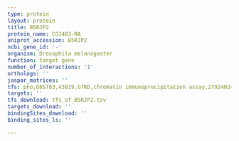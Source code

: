 ```yaml
---
type: protein
layout: protein
title: B5RJP2
protein_name: CG3483-RA
uniprot_accession: B5RJP2
ncbi_gene_id: '-'
organism: Drosophila melanogaster
function: target gene
number_of_interactions: '1'
orthologs: ''
jaspar_matrices: ''
tfs: pho,Q8ST83,43819,GTRD,chromatin immunoprecipitation assay,27924024%5Buid%5D,No
targets: ''
tfs_download: tfs_of_B5RJP2.tsv
targets_download: ''
bindingSites_download: ''
binding_sites_ls: ''

---
```

